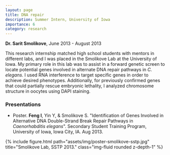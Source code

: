 ```yaml
---
layout: page
title: DNA repair
description: Summer Intern, University of Iowa
importance: 6
category: research
---
```


**Dr. Sarit Smolikove**, June 2013 - August 2013

This research internship matched high school students with mentors in different labs, and I was placed in the Smolikove Lab at the University of Iowa. My primary role in this lab was to assist in a forward genetic screen to locate potential genes involved in alternate DNA repair pathways in *C. elegans*. I used RNA interference to target specific genes in order to achieve desired phenotypes. Additionally, for previously confirmed genes that could partially rescue embryonic lethality, I analyzed chromosome structure in oocytes using DAPI staining.


### Presentations

- Poster. **Feng I**, Yin Y, & Smolikove S. "Identification of Genes Involved in Alternative DNA Double-Strand Break Repair Pathways in *Caenorhabditis elegans*". Secondary Student Training Program, University of Iowa, Iowa City, IA. Aug 2013.

<div class="row">
    <div class="col-sm mt-3 mt-md-0">
        {% include figure.html path="assets/img/poster-smolikove-sstp.jpg" title="Smolikove Lab, SSTP 2013." class="img-fluid rounded z-depth-1" %}
    </div>
</div>

